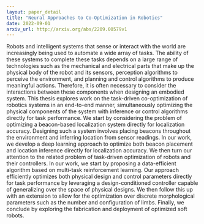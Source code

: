 ```yaml
---
layout: paper_detail
title: "Neural Approaches to Co-Optimization in Robotics"
date: 2022-09-01
arxiv_url: http://arxiv.org/abs/2209.00579v1
---
```


Robots and intelligent systems that sense or interact with the world are increasingly being used to automate a wide array of tasks. The ability of these systems to complete these tasks depends on a large range of technologies such as the mechanical and electrical parts that make up the physical body of the robot and its sensors, perception algorithms to perceive the environment, and planning and control algorithms to produce meaningful actions. Therefore, it is often necessary to consider the interactions between these components when designing an embodied system. This thesis explores work on the task-driven co-optimization of robotics systems in an end-to-end manner, simultaneously optimizing the physical components of the system with inference or control algorithms directly for task performance. We start by considering the problem of optimizing a beacon-based localization system directly for localization accuracy. Designing such a system involves placing beacons throughout the environment and inferring location from sensor readings. In our work, we develop a deep learning approach to optimize both beacon placement and location inference directly for localization accuracy. We then turn our attention to the related problem of task-driven optimization of robots and their controllers. In our work, we start by proposing a data-efficient algorithm based on multi-task reinforcement learning. Our approach efficiently optimizes both physical design and control parameters directly for task performance by leveraging a design-conditioned controller capable of generalizing over the space of physical designs. We then follow this up with an extension to allow for the optimization over discrete morphological parameters such as the number and configuration of limbs. Finally, we conclude by exploring the fabrication and deployment of optimized soft robots.
